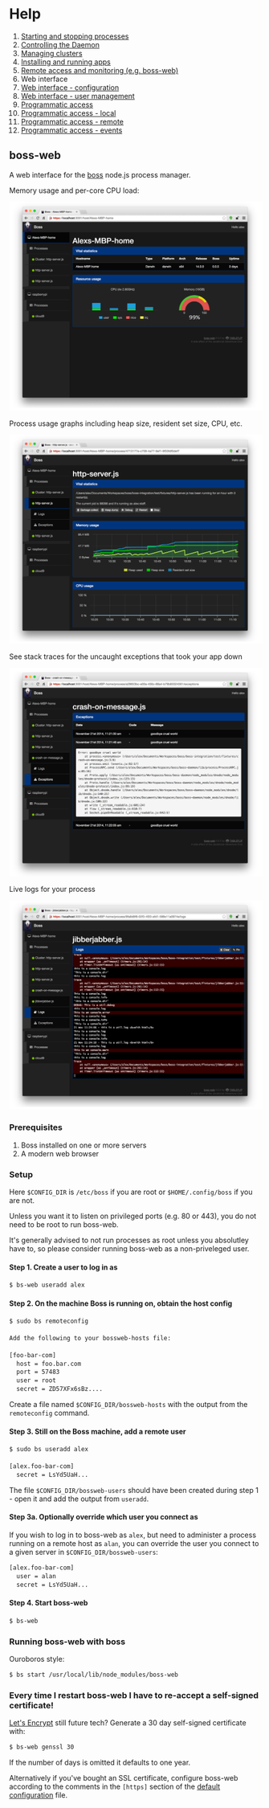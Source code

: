 # Help

1. [Starting and stopping processes](processes.md)
1. [Controlling the Daemon](daemon.md)
1. [Managing clusters](clusters.md)
1. [Installing and running apps](apps.md)
1. [Remote access and monitoring (e.g. boss-web)](remote.md)
1. Web interface
1. [Web interface - configuration](web-config.md)
1. [Web interface - user management](web-users.md)
1. [Programmatic access](programmatic-access.md)
1. [Programmatic access - local](programmatic-access-local.md)
1. [Programmatic access - remote](programmatic-access-remote.md)
1. [Programmatic access - events](programmatic-access-events.md)

## boss-web

A web interface for the [boss](http://github.com/tableflip/boss) node.js process manager.

Memory usage and per-core CPU load:

![hosts](../img/host.png)

Process usage graphs including heap size, resident set size, CPU, etc.

![process](../img/process.png)

See stack traces for the uncaught exceptions that took your app down

![exceptions](../img/exceptions.png)

Live logs for your process

![logs](../img/logs.png)

### Prerequisites

 1. Boss installed on one or more servers
 2. A modern web browser

### Setup

Here `$CONFIG_DIR` is `/etc/boss` if you are root or `$HOME/.config/boss` if you are not.  

Unless you want it to listen on privileged ports (e.g. 80 or 443), you do not need to be root to run boss-web.

It's generally advised to not run processes as root unless you absolutley have to, so please consider running boss-web as a non-priveleged user.

#### Step 1. Create a user to log in as

```sh
$ bs-web useradd alex
```

#### Step 2. On the machine Boss is running on, obtain the host config

```sh
$ sudo bs remoteconfig

Add the following to your bossweb-hosts file:

[foo-bar-com]
  host = foo.bar.com
  port = 57483
  user = root
  secret = ZD57XFx6sBz....
```

Create a file named `$CONFIG_DIR/bossweb-hosts` with the output from the `remoteconfig` command.

#### Step 3. Still on the Boss machine, add a remote user

```sh
$ sudo bs useradd alex

[alex.foo-bar-com]
  secret = LsYd5UaH...
```

The file `$CONFIG_DIR/bossweb-users` should have been created during step 1 - open it and add the output from `useradd`.

#### Step 3a.  Optionally override which user you connect as

If you wish to log in to boss-web as `alex`, but need to administer a process running on a remote host as `alan`, you can override the user you connect to a given server in `$CONFIG_DIR/bossweb-users`:

```sh
[alex.foo-bar-com]
  user = alan
  secret = LsYd5UaH...
```

#### Step 4. Start boss-web

```sh
$ bs-web
```

### Running boss-web with boss

Ouroboros style:

```sh
$ bs start /usr/local/lib/node_modules/boss-web
```

### Every time I restart boss-web I have to re-accept a self-signed certificate!

[Let's Encrypt](https://letsencrypt.org/) still future tech?  Generate a 30 day self-signed certificate with:

```sh
$ bs-web genssl 30
```

If the number of days is omitted it defaults to one year.

Alternatively if you've bought an SSL certificate, configure boss-web according to the comments in the `[https]` section of the [default configuration](./bossweb) file.
